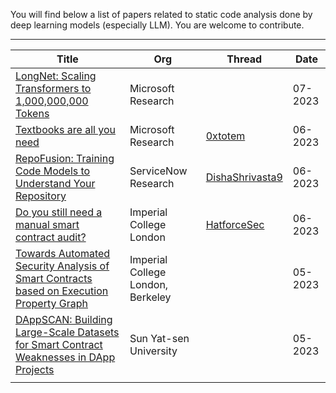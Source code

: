 You will find below a list of papers related to static code analysis done by deep learning models (especially LLM). 
You are welcome to contribute.

-----

| Title                                                                                                                        | Org                               | Thread                                                                            | Date    |
| ---------------------------------------------------------------------------------------------------------------------------- | --------------------------------- | --------------------------------------------------------------------------------- | ------- |
| [LongNet: Scaling Transformers to 1,000,000,000 Tokens](https://arxiv.org/abs/2307.02486)                                    | Microsoft Research                |                                                                                   | 07-2023 |
| [Textbooks are all you need](https://arxiv.org/abs/2306.11644)                                                               | Microsoft Research                | [0xtotem](https://twitter.com/0xTotem/status/1671508966377943042)                 | 06-2023 |
| [RepoFusion: Training Code Models to Understand Your Repository](https://arxiv.org/abs//2306.10998)                          | ServiceNow Research               | [DishaShrivasta9](https://twitter.com/DishaShrivasta9/status/1674859047206416384) | 06-2023 |
| [Do you still need a manual smart contract audit?](https://arxiv.org/abs/2306.12338)                                         | Imperial College London           | [HatforceSec](https://twitter.com/HatforceSec/status/1671758690808913922)         | 06-2023 |
| [Towards Automated Security Analysis of Smart Contracts based on Execution Property Graph](https://arxiv.org/abs/2305.14046) | Imperial College London, Berkeley |                                                                                   | 05-2023 |
| [DAppSCAN: Building Large-Scale Datasets for Smart Contract Weaknesses in DApp Projects](https://arxiv.org/abs/2305.08456)   | Sun Yat-sen University            |                                                                                   | 05-2023 |
|                                                                                                                              |                                   |                                                                                   |         |
